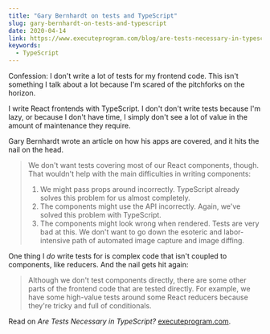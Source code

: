 ```yaml
---
title: "Gary Bernhardt on tests and TypeScript"
slug: gary-bernhardt-on-tests-and-typescript
date: 2020-04-14
link: https://www.executeprogram.com/blog/are-tests-necessary-in-typescript
keywords:
  - TypeScript
---
```


Confession: I don't write a lot of tests for my frontend code. This isn't something I talk about a lot because I'm scared of the pitchforks on the horizon.

I write React frontends with TypeScript. I don't don't write tests because I'm lazy, or because I don't have time, I simply don't see a lot of value in the amount of maintenance they require.

Gary Bernhardt wrote an article on how his apps are covered, and it hits the nail on the head.

> We don't want tests covering most of our React components, though. That wouldn't help with the main difficulties in writing components:
>
> 1. We might pass props around incorrectly. TypeScript already solves this problem for us almost completely.
> 2. The components might use the API incorrectly. Again, we've solved this problem with TypeScript.
> 3. The components might look wrong when rendered. Tests are very bad at this. We don't want to go down the esoteric and labor-intensive path of automated image capture and image diffing.

One thing I *do* write tests for is complex code that isn't coupled to components, like reducers. And the nail gets hit again:

> Although we don't test components directly, there are some other parts of the frontend code that are tested directly. For example, we have some high-value tests around some React reducers because they're tricky and full of conditionals.

Read on *Are Tests Necessary in TypeScript?* [executeprogram.com](https://www.executeprogram.com/blog/are-tests-necessary-in-typescript).
